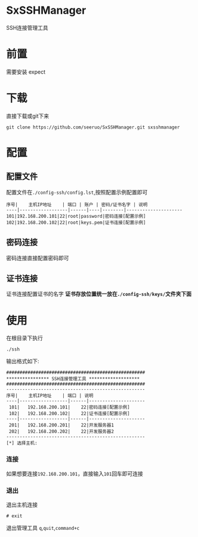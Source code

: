 # SxSSHManager
SSH连接管理工具


# 前置
需要安装 expect 

# 下载
直接下载或git下来
```
git clone https://github.com/seeruo/SxSSHManager.git sxsshmanager
```

# 配置
## 配置文件
配置文件在`./config-ssh/config.lst`,按照配置示例配置即可
```
序号|    主机IP地址    | 端口 | 账户 | 密码/证书名字 | 说明
----|------------------|------|----|--------|---------------------
101|192.168.200.101|22|root|password|密码连接[配置示例]
102|192.168.200.102|22|root|keys.pem|证书连接[配置示例]
```
## 密码连接
密码连接直接配置密码即可

## 证书连接
证书连接配置证书的名字
**证书存放位置统一放在`./config-ssh/keys/`文件夹下面**


# 使用
在根目录下执行
```
./ssh
```

输出格式如下:
```
####################################################
**************** SSH连接管理工具 *******************
####################################################
----------------------------------------------------
序号|    主机IP地址    | 端口 | 说明
----|------------------|------|---------------------
 101|   192.168.200.101|    22|密码连接[配置示例]
 102|   192.168.200.102|    22|证书连接[配置示例]
----|------------------|------|---------------------
 201|   192.168.200.201|    22|开发服务器1
 202|   192.168.200.202|    22|开发服务器2
----------------------------------------------------
[*] 选择主机: 
```
### 连接
如果想要连接`192.168.200.101`，直接输入`101`回车即可连接

### 退出
退出主机连接
```
# exit
```
退出管理工具
`q`,`quit`,`command+c`

